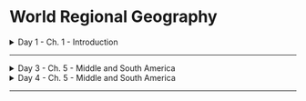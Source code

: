 # World Regional Geography

<details>
 <summary>Day 1 - Ch. 1 - Introduction</summary>
</details>

---

<div markdown="1">
<details>
  <summary>Day 3 - Ch. 5 - Middle and South America</summary>

  > 1. Official language of Belize = (English), Brazil = ~~Brazilian~~ (Portuguese), Guyana = (English)(Guiana = French), Venezuela = ~~Portuguese~~ (Spanish)
  > 2. Main religion of Middle/South America = (Catholicism)
  > 3. Major political/social process that shaped area = (Capitalism, Imperialism)
  > 4. 2 Key environmental processes contributing to distress in Middle/South America = (Climate Change (Oil spills, deforestation, drought, rising sea levels))

  * Indigenous populations: Aztecs, Mayans, Incans ("tribes" were broken up and basically independent)
    * Civilizations were extremely advanced for the time: <ins>advanced urban planning</ins>, <ins>running water</ins>, 
    * Civilizations are not *gone*
    * Columbus tried to get to India (failed, landed in Caribbean) (they didn't actually think Earth was flat)
      * Took slaves but they just ran away and hid lol
  * Triangular Trade: Europe, Africa, and Asia -> Americas & Americas -> them.
    * Sugarcane -> Americas & Tobacco -> them
      * Sugar = **Important** Because molasses, tea, only grows in humid/hot
        * Slaves worked to death for 3ish years and replaced with new one (b/c more cost efficient)
    * Slaves taken to mainly Middle/South America at first, then to North America in 1600s
  * Polynesian Triangle: Middle/South American natives traded w/ Pacific natives long before 1492 (No exploitation)
  * 3 Gs Gold, God, and Glory
    * Money/resources
    * Basically no chance for peace. Especially with the present religious beliefs
    * God = convert
    * Glory = power/reputation
  * Triangular Society Hierarchy
    * Peninsulares (Spaniards born in Spain)
      * Creoles (Spaniards born in New Spain)
        * Mestizos (Spanish & Native American) / Mullatos (Spanish & black) (mixed)
          * Full natives / Full black

  * Imperialism: US becoming pretty dang prominent world power
  * James Monroe makes Monroe Doctrine
    * Told Europe nobody could dabble in Western hemisphere but us.
  * Roosevelt Corollary: Basically adds protection to Monroe Doctrine & justifies many interventions

  * Guatemala (United Fruit Company) lobbies Dwight to help in rebellion. Claims 2 democratically elected leaders were actually socialists (company had to pay more minimum wage).
    * CIA sends in covert propaganda forces to topple a democratic gov. (military lays down arms bc of immense propaganda success)
    * Sparks new 40 yr Civil War (1959-1990s). Hundreds of thousands of people dead or missing
      * Drug cartels take advantage of split attention. Grow big because of power-vacuums in local areas
</details>
</div>


<div markdown="1">
<details>
  <summary>Day 4 - Ch. 5 - Middle and South America</summary>
  
  * Powerty & drug violence riddles Middle/South America
  * Drug demand mostly Europe & NA
    * Profit comes from **THOSE BUYING THE DRUGS** (Problem is not just Middle/Central, is the *world's* problem)

  * Climate change = extreme weather (*your* extreme weather becomes more extreme and more common)
    * Central America = more drought, Amazon = too much rain (flooding)
    * Latin America most worried about Climate change
    * Places like US & China not worried b/c we don't really feel the effects
      * We are rich countries. We just fix it with money
      * They don't have money to fix it because of <ins>unstable governments (often caused by us)</ins>
    * Extreme temperatures spike after cars become common in 1950s-60s (lots of infrastructure to support cars)
    * Global natural disasters increased like 3x since 1980s.
    * Crop yields dropping as much as 50% in most places bc of a 3 degree Celcius change by 2050. (keep in mind that populations will continue rising)
      * Plant more to get less while needing more means more area needed = bad news.
    * Cattle grazing contribues to deforestation bc of grazing land
  
</details>
</div>

---
